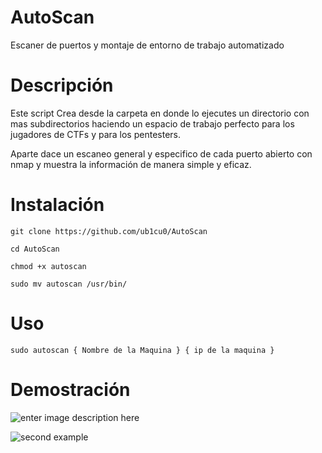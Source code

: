 # AutoScan
Escaner de puertos y montaje de entorno de trabajo automatizado

# Descripción

Este script Crea desde la carpeta en donde lo ejecutes un directorio con mas subdirectorios haciendo un espacio de trabajo perfecto para los jugadores de CTFs y para los pentesters.

Aparte dace un escaneo general y especifico de cada puerto abierto con nmap y muestra la información de manera simple y eficaz.

# Instalación

    git clone https://github.com/ub1cu0/AutoScan
    
    cd AutoScan
    
    chmod +x autoscan
    
    sudo mv autoscan /usr/bin/

# Uso

    sudo autoscan { Nombre de la Maquina } { ip de la maquina }

# Demostración

![enter image description here](https://i.ibb.co/sVmpZRB/imagen-2023-12-08-224026952.png)

![second example](https://i.ibb.co/d0m8MGZ/imagen-2023-12-08-225359596.png)
